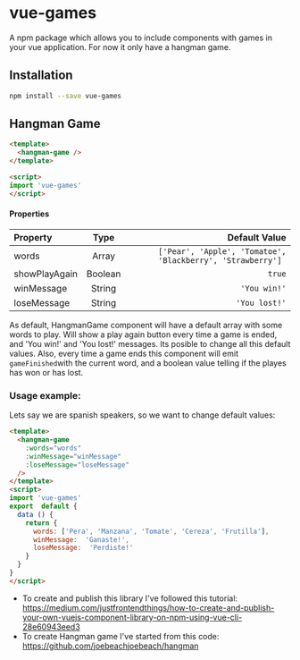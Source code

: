 
# vue-games

  A npm package which allows you to include components with games in your vue application. For now it only have a hangman game.

## Installation

```bash
npm install --save vue-games
```

  

## Hangman Game

```html
<template>
  <hangman-game />
</template>

<script>
import 'vue-games'
</script>
```
#### Properties

| Property      | Type        | Default Value                                              |
| :---          |    :----:   |          ---:                                              |
| words         | Array       | `['Pear', 'Apple', 'Tomatoe', 'Blackberry', 'Strawberry'] `|
| showPlayAgain | Boolean     | `true`                                                     |
| winMessage    | String      | `'You win!'`                                               |
| loseMessage   | String      | `'You lost!'`                                              |

As default, HangmanGame component will have a default array with some words to play. Will show a play again button every time a game is ended, and  'You win!' and 'You lost!' messages. Its posible to change all this default values.
Also, every time a game ends this component will emit `gameFinished`with the current word, and a boolean value telling if the playes has won or has lost.

### Usage example:

Lets say we are spanish speakers, so we want to change default values:

```html
<template>
  <hangman-game
    :words="words"
    :winMessage="winMessage"
    :loseMessage="loseMessage"
  />
</template>
<script>
import 'vue-games'
export  default {
  data () {
    return {
      words: ['Pera', 'Manzana', 'Tomate', 'Cereza', 'Frutilla'],
      winMessage:  'Ganaste!',
      loseMessage:  'Perdiste!'
    }
  }
}
</script>
```

- To create and publish this library I've followed this tutorial: https://medium.com/justfrontendthings/how-to-create-and-publish-your-own-vuejs-component-library-on-npm-using-vue-cli-28e60943eed3
- To create Hangman game I've started from this code: https://github.com/joebeachjoebeach/hangman
